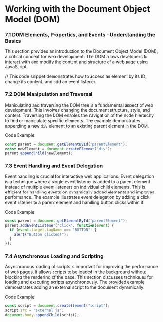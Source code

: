 
# Working with the Document Object Model (DOM)

### 7.1 DOM Elements, Properties, and Events - Understanding the Basics

This section provides an introduction to the Document Object Model (DOM), a critical concept for web development. The DOM allows developers to interact with and modify the content and structure of a web page using JavaScript.

// This code snippet demonstrates how to access an element by its ID, change its content, and add an event listener.

### 7.2 DOM Manipulation and Traversal

Manipulating and traversing the DOM tree is a fundamental aspect of web development. This involves changing the document structure, style, and content. Traversing the DOM enables the navigation of the node hierarchy to find or manipulate specific elements. The example demonstrates appending a new `div` element to an existing parent element in the DOM.

Code Example:
```js
const parent = document.getElementById("parentElement");
const newElement = document.createElement("div");
parent.appendChild(newElement);
```

### 7.3 Event Handling and Event Delegation

Event handling is crucial for interactive web applications. Event delegation is a technique where a single event listener is added to a parent element instead of multiple event listeners on individual child elements. This is efficient for handling events on dynamically added elements and improves performance. The example illustrates event delegation by adding a click event listener to a parent element and handling button clicks within it.

Code Example:
```js
const parent = document.getElementById("parentElement");
parent.addEventListener("click", function(event) {
  if (event.target.tagName === "BUTTON") {
    alert("Button clicked!");
  }
});
```

### 7.4 Asynchronous Loading and Scripting

Asynchronous loading of scripts is important for improving the performance of web pages. It allows scripts to be loaded in the background without blocking the rendering of the page. This section discusses techniques for loading and executing scripts asynchronously. The provided example demonstrates adding an external script to the document dynamically.

Code Example:
```js
const script = document.createElement("script");
script.src = "external.js";
document.body.appendChild(script);
```
